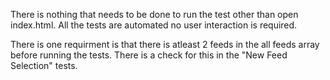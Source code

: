 There is nothing that needs to be done to run the test other than open index.html.  All the tests are automated no user interaction is required.

There is one requirment is that there is atleast 2 feeds in the all feeds array before running the tests.  There is a check for this in the "New Feed Selection" tests.